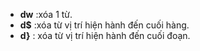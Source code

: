   - **dw** :xóa 1 từ.
  - **d$** :xóa từ vị trí hiện hành đến cuối hàng.
  - **d}** : xóa từ vị trí hiện hành đến cuối đoạn.
